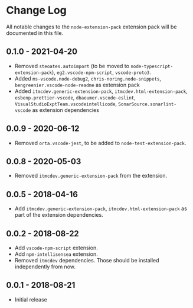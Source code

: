 # Change Log

All notable changes to the `node-extension-pack` extension pack will be documented in this file.

## 0.1.0 - 2021-04-20

- Removed `steoates.autoimport` (to be moved to `node-typescript-extension-pack`), `eg2.vscode-npm-script`, `vscode-proto3`.
- Added `ms-vscode.node-debug2`, `chris-noring.node-snippets`, `bengreenier.vscode-node-readme` as extension pack
- Added `itmcdev.generic-extension-pack`, `itmcdev.html-extension-pack`, `esbenp.prettier-vscode`, `dbaeumer.vscode-eslint`, `VisualStudioExptTeam.vscodeintellicode`, `SonarSource.sonarlint-vscode` as extension dependencies

## 0.0.9 - 2020-06-12

- Removed `orta.vscode-jest`, to be added to `node-test-extension-pack`.

## 0.0.8 - 2020-05-03

- Removed `itmcdev.generic-extension-pack` from the extension.

## 0.0.5 - 2018-04-16

- Add `itmcdev.generic-extension-pack`, `itmcdev.html-extension-pack` as part of the extension dependencies.

## 0.0.2 - 2018-08-22

- Add `vscode-npm-script` extension.
- Add `npm-intellisensea` extension.
- Removed `itmcdev` dependencies. Those should be installed independently from now.

## 0.0.1 - 2018-08-21

- Initial release
